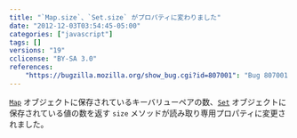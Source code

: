 ```yaml
---
title: "`Map.size`、`Set.size` がプロパティに変わりました"
date: "2012-12-03T03:54:45-05:00"
categories: ["javascript"]
tags: []
versions: "19"
cclicense: "BY-SA 3.0"
references:
    "https://bugzilla.mozilla.org/show_bug.cgi?id=807001": "Bug 807001 – Map.prototype.size and Set.prototype.size should be accessor properties"
---
```

[`Map`](https://developer.mozilla.org/ja/docs/JavaScript/Reference/Global_Objects/Map) オブジェクトに保存されているキーバリューペアの数、[`Set`](https://developer.mozilla.org/ja/docs/JavaScript/Reference/Global_Objects/Set) オブジェクトに保存されている値の数を返す `size` メソッドが読み取り専用プロパティに変更されました。
